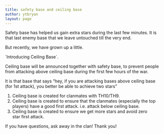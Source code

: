 ```yaml
---
title: safety base and ceiling base
author: ytbryan
layout: page
---
```

Safety base has helped us gain extra stars during the last few minutes. It is that last enemy base that we leave untouched till the very end.

But recently, we have grown up a little.

\`Introducing Ceiling Base\`.

Ceiling base will be announced together with safety base, to prevent people from attacking above ceiling base during the first few hours of the war.

It is that base that says &#8220;hey, if you are attacking bases above ceiling base (for 1st attack), you better be able to achieve two stars&#8221;

1. Ceiling base is created for clanmates with TH10/TH9.  
2. Ceiling base is created to ensure that the clanmates (especially the top players) have a good first attack. i.e. attack below ceiling base.    
3. Ceiling base is created to ensure we get more stars and avoid zero star first attack.

If you have questions, ask away in the clan! Thank you!